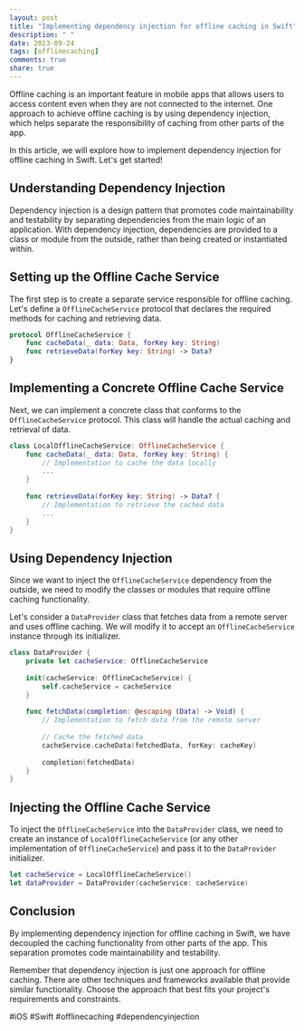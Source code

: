 ```yaml
---
layout: post
title: "Implementing dependency injection for offline caching in Swift"
description: " "
date: 2023-09-24
tags: [offlinecaching]
comments: true
share: true
---
```


Offline caching is an important feature in mobile apps that allows users to access content even when they are not connected to the internet. One approach to achieve offline caching is by using dependency injection, which helps separate the responsibility of caching from other parts of the app.

In this article, we will explore how to implement dependency injection for offline caching in Swift. Let's get started!

## Understanding Dependency Injection

Dependency injection is a design pattern that promotes code maintainability and testability by separating dependencies from the main logic of an application. With dependency injection, dependencies are provided to a class or module from the outside, rather than being created or instantiated within.

## Setting up the Offline Cache Service

The first step is to create a separate service responsible for offline caching. Let's define a `OfflineCacheService` protocol that declares the required methods for caching and retrieving data.

```swift
protocol OfflineCacheService {
    func cacheData(_ data: Data, forKey key: String)
    func retrieveData(forKey key: String) -> Data?
}
```

## Implementing a Concrete Offline Cache Service

Next, we can implement a concrete class that conforms to the `OfflineCacheService` protocol. This class will handle the actual caching and retrieval of data.

```swift
class LocalOfflineCacheService: OfflineCacheService {
    func cacheData(_ data: Data, forKey key: String) {
        // Implementation to cache the data locally
        ...
    }
    
    func retrieveData(forKey key: String) -> Data? {
        // Implementation to retrieve the cached data
        ...
    }
}
```

## Using Dependency Injection

Since we want to inject the `OfflineCacheService` dependency from the outside, we need to modify the classes or modules that require offline caching functionality.

Let's consider a `DataProvider` class that fetches data from a remote server and uses offline caching. We will modify it to accept an `OfflineCacheService` instance through its initializer.

```swift
class DataProvider {
    private let cacheService: OfflineCacheService
    
    init(cacheService: OfflineCacheService) {
        self.cacheService = cacheService
    }
    
    func fetchData(completion: @escaping (Data) -> Void) {
        // Implementation to fetch data from the remote server
        
        // Cache the fetched data
        cacheService.cacheData(fetchedData, forKey: cacheKey)
        
        completion(fetchedData)
    }
}
```

## Injecting the Offline Cache Service

To inject the `OfflineCacheService` into the `DataProvider` class, we need to create an instance of `LocalOfflineCacheService` (or any other implementation of `OfflineCacheService`) and pass it to the `DataProvider` initializer.

```swift
let cacheService = LocalOfflineCacheService()
let dataProvider = DataProvider(cacheService: cacheService)
```

## Conclusion

By implementing dependency injection for offline caching in Swift, we have decoupled the caching functionality from other parts of the app. This separation promotes code maintainability and testability.

Remember that dependency injection is just one approach for offline caching. There are other techniques and frameworks available that provide similar functionality. Choose the approach that best fits your project's requirements and constraints.

#iOS #Swift #offlinecaching #dependencyinjection